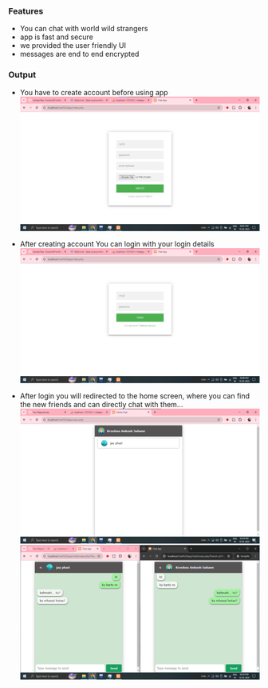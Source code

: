 ### Features

- You can chat with world wild strangers
- app is fast and secure
- we provided the user friendly UI
- messages are end to end encrypted
### Output
- You have to create account before using app
![](https://github.com/Krushna57/online-chattng-appilcation/blob/main/reg.png)

- After creating account You can login with your login details
![](https://github.com/Krushna57/online-chattng-appilcation/blob/main/login.png)

- After login you will redirected to the home screen, where you can find the new friends and can directly chat with them...
  ![](https://github.com/Krushna57/online-chattng-appilcation/blob/main/friends.png)
  ![](https://github.com/Krushna57/online-chattng-appilcation/blob/main/chatscreen.png)

